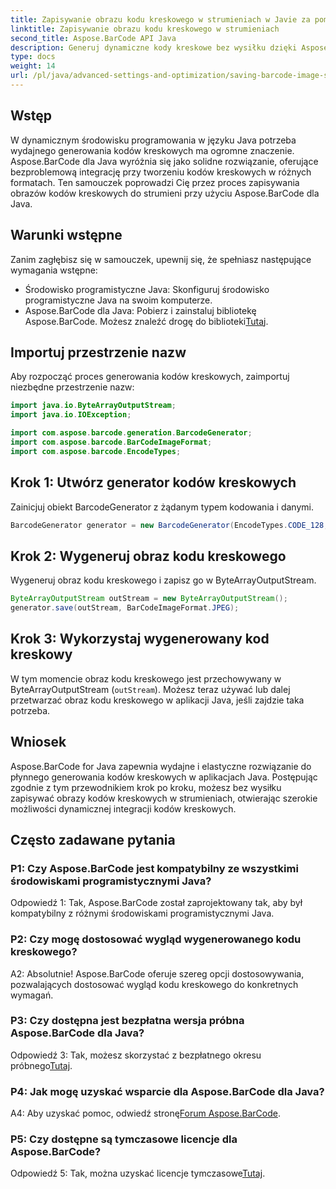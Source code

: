 ```yaml
---
title: Zapisywanie obrazu kodu kreskowego w strumieniach w Javie za pomocą Aspose.BarCode
linktitle: Zapisywanie obrazu kodu kreskowego w strumieniach
second_title: Aspose.BarCode API Java
description: Generuj dynamiczne kody kreskowe bez wysiłku dzięki Aspose.BarCode dla Java. Postępuj zgodnie z naszym przewodnikiem krok po kroku, aby zapisać obrazy kodów kreskowych w strumieniach.
type: docs
weight: 14
url: /pl/java/advanced-settings-and-optimization/saving-barcode-image-streams/
---
```

## Wstęp

W dynamicznym środowisku programowania w języku Java potrzeba wydajnego generowania kodów kreskowych ma ogromne znaczenie. Aspose.BarCode dla Java wyróżnia się jako solidne rozwiązanie, oferujące bezproblemową integrację przy tworzeniu kodów kreskowych w różnych formatach. Ten samouczek poprowadzi Cię przez proces zapisywania obrazów kodów kreskowych do strumieni przy użyciu Aspose.BarCode dla Java.

## Warunki wstępne

Zanim zagłębisz się w samouczek, upewnij się, że spełniasz następujące wymagania wstępne:

- Środowisko programistyczne Java: Skonfiguruj środowisko programistyczne Java na swoim komputerze.
- Aspose.BarCode dla Java: Pobierz i zainstaluj bibliotekę Aspose.BarCode. Możesz znaleźć drogę do biblioteki[Tutaj](https://releases.aspose.com/barcode/java/).

## Importuj przestrzenie nazw

Aby rozpocząć proces generowania kodów kreskowych, zaimportuj niezbędne przestrzenie nazw:

```java
import java.io.ByteArrayOutputStream;
import java.io.IOException;

import com.aspose.barcode.generation.BarcodeGenerator;
import com.aspose.barcode.BarCodeImageFormat;
import com.aspose.barcode.EncodeTypes;
```

## Krok 1: Utwórz generator kodów kreskowych

Zainicjuj obiekt BarcodeGenerator z żądanym typem kodowania i danymi.

```java
BarcodeGenerator generator = new BarcodeGenerator(EncodeTypes.CODE_128, "123456");
```

## Krok 2: Wygeneruj obraz kodu kreskowego

Wygeneruj obraz kodu kreskowego i zapisz go w ByteArrayOutputStream.

```java
ByteArrayOutputStream outStream = new ByteArrayOutputStream();
generator.save(outStream, BarCodeImageFormat.JPEG);
```

## Krok 3: Wykorzystaj wygenerowany kod kreskowy

W tym momencie obraz kodu kreskowego jest przechowywany w ByteArrayOutputStream (`outStream`). Możesz teraz używać lub dalej przetwarzać obraz kodu kreskowego w aplikacji Java, jeśli zajdzie taka potrzeba.

## Wniosek

Aspose.BarCode for Java zapewnia wydajne i elastyczne rozwiązanie do płynnego generowania kodów kreskowych w aplikacjach Java. Postępując zgodnie z tym przewodnikiem krok po kroku, możesz bez wysiłku zapisywać obrazy kodów kreskowych w strumieniach, otwierając szerokie możliwości dynamicznej integracji kodów kreskowych.

## Często zadawane pytania

### P1: Czy Aspose.BarCode jest kompatybilny ze wszystkimi środowiskami programistycznymi Java?

Odpowiedź 1: Tak, Aspose.BarCode został zaprojektowany tak, aby był kompatybilny z różnymi środowiskami programistycznymi Java.

### P2: Czy mogę dostosować wygląd wygenerowanego kodu kreskowego?

A2: Absolutnie! Aspose.BarCode oferuje szereg opcji dostosowywania, pozwalających dostosować wygląd kodu kreskowego do konkretnych wymagań.

### P3: Czy dostępna jest bezpłatna wersja próbna Aspose.BarCode dla Java?

 Odpowiedź 3: Tak, możesz skorzystać z bezpłatnego okresu próbnego[Tutaj](https://releases.aspose.com/).

### P4: Jak mogę uzyskać wsparcie dla Aspose.BarCode dla Java?

 A4: Aby uzyskać pomoc, odwiedź stronę[Forum Aspose.BarCode](https://forum.aspose.com/c/barcode/13).

### P5: Czy dostępne są tymczasowe licencje dla Aspose.BarCode?

 Odpowiedź 5: Tak, można uzyskać licencje tymczasowe[Tutaj](https://purchase.aspose.com/temporary-license/).
